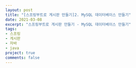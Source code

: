 ```yaml
---
layout: post
title: "[스프링부트로 게시판 만들기]2. MySQL 데이터베이스 만들기"
date: 2021-03-08
excerpt: "스프링부트로 게시판 만들기 - MySQL 데이터베이스 만들기"
tags:
- 스프링
- 게시판
- 자바
- java
project: true
comments: false
---
```

